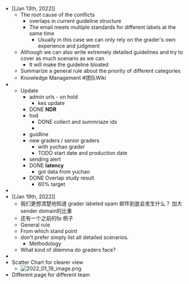 - [[Jan 13th, 2022]]
	- The root cause of the conflicts
		- overlaps in current guideline structure
		- The email meets multiple standards for different labels at the same time
			- Usually in this case we can only rely on the grader's own experience and judgment
	- Although we can also write extremely detailed guidelines and try to cover as much scenario as we can
		- It will make the guideline bloated
	- Summarize a general rule about the priority of different categories
	- Knowledge Management #团队Wiki
-
	- Update
		- admin urls - on hold
			- kes update
		- DONE **NDR**
		- hvd
			- DONE collect and summriaze ids
			-
		- guidline
		- new graders / senior graders
			- with yuchao grader
			- TODO start date and production date
		- sending alert
		- DONE **latency**
			- got data from yuchao
		- DONE Overlap study result
			- 60% target
-
- [[Jan 19th, 2022]]
	- 我们更想清楚地知道 grader labeled spam 邮件到底会发生什么？ 加大sender domain的比重
	- 还有一个之前的fp 例子
	- General rule
	- From which stand point
	- don't prefer simply list all detailed scenarios.
		- Methodology
	- What kind of dilemma do graders face?
-
- Scatter Chart for clearer view
	- ![2022_01_19_image.png](https://cdn.logseq.com/%2Fe665ccdc-ca08-4e13-adf4-2c2994386a2b3d6ce8ad-868c-49b8-b854-2a2f4b4cfa842022_01_19_image.png?Expires=4796166521&Signature=N4SVRe~wB~R~mjojfAc3zUOv7Fuo~T7S7HFjl4A0GTHjaaoVUeSZwYqRl2OCXeRigNUnYFtQIloKzmr1H3677XFW2a2TSzsyYYGpJQJVv4WSgmEZ0O7KiE6MBOZiTnig6QhTjOT6NNOvrTqAahJvQUz4p8N-la0iJXiG-aBueV6mtzFltQqIiJUPbXyVv8okHYtN4qB8T0BlAju2BWC3iROAxpXUaMCMioqigrW4xnZg2fvEIIxnwgYj0lJuCg7uX9PuMml4jFOUy9MendNTZdwyUKUzk38vXkDsl88FOvw5NvxaAYVvc5~e64FzbZi6S6p~Pg-xnoYP6VF~qdBr2Q__&Key-Pair-Id=APKAJE5CCD6X7MP6PTEA)
- Different page for different team
